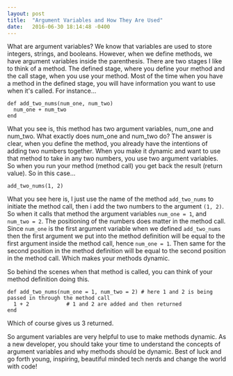 ```yaml
---
layout: post
title:  "Argument Variables and How They Are Used"
date:   2016-06-30 18:14:48 -0400
---
```



What are argument variables? We know that variables are used to store integers, strings, and booleans. However, when we define methods, we have argument variables inside the parenthesis. There are two stages I like to think of a method. The defined stage, where you define your method and the call stage, when you use your method. Most of the time when you have a method in the defined stage, you will have information you want to use when it's called. For instance...
    
```
def add_two_nums(num_one, num_two)
  num_one + num_two
end
```

What you see is, this method has two argument variables, num_one and num_two. What exactly does num_one and num_two do? The answer is clear, when you define the method, you already have the intentions of adding two numbers together. When you make it dynamic and want to use that method to take in any two numbers, you use two argument variables. So when you run your method (method call) you get back the result (return value). So in this case...
    
```
add_two_nums(1, 2)
```

What you see here is, I just use the name of the method `add_two_nums` to initiate the method call, then i add the two numbers to the argument `(1, 2)`. So when it calls that method the argument variables `num_one = 1`, and `num_two = 2`. The positioning of the numbers does matter in the method call. Since `num_one` is the first argument variable when we defined `add_two_nums` then the first argument we put into the method definition will be equal to the first argument inside the method call, hence `num_one = 1`. Then same for the second position in the method definition will be equal to the second position in the method call. Which makes your methods dynamic.

So behind the scenes when that method is called, you can think of your method definition doing this.

```
def add_two_nums(num_one = 1, num_two = 2) # here 1 and 2 is being passed in through the method call
  1 + 2            # 1 and 2 are added and then returned
end
```

Which of course gives us 3 returned.

So argument variables are very helpful to use to make methods dynamic. As a new developer, you should take your time to understand the concepts of argument variables and why methods should be dynamic. Best of luck and go forth young, inspiring, beautiful minded tech nerds and change the world with code!
